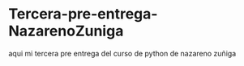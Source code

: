 # Tercera-pre-entrega-NazarenoZuniga
aqui mi tercera pre entrega del curso de python de nazareno zuñiga

